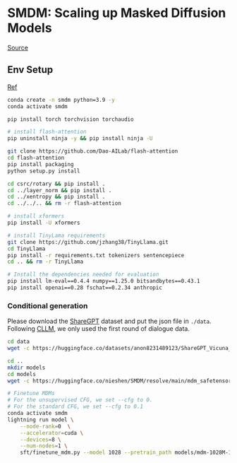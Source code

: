 # SMDM: Scaling up Masked Diffusion Models

[Source](https://github.com/ML-GSAI/SMDM/commits/main/)

## Env Setup

[Ref](https://github.com/ML-GSAI/SMDM/blob/main/CONDA.md)

```bash
conda create -n smdm python=3.9 -y
conda activate smdm

pip install torch torchvision torchaudio

# install flash-attention
pip uninstall ninja -y && pip install ninja -U

git clone https://github.com/Dao-AILab/flash-attention
cd flash-attention
pip install packaging
python setup.py install

cd csrc/rotary && pip install .
cd ../layer_norm && pip install .
cd ../xentropy && pip install .
cd ../../.. && rm -r flash-attention

# install xformers
pip install -U xformers

# install TinyLama requirements
git clone https://github.com/jzhang38/TinyLlama.git
cd TinyLlama
pip install -r requirements.txt tokenizers sentencepiece
cd .. && rm -r TinyLlama

# Install the dependencies needed for evaluation
pip install lm-eval==0.4.4 numpy==1.25.0 bitsandbytes==0.43.1
pip install openai==0.28 fschat==0.2.34 anthropic
```

### Conditional generation
Please download the [ShareGPT](https://huggingface.co/datasets/anon8231489123/ShareGPT_Vicuna_unfiltered/blob/main/ShareGPT_V3_unfiltered_cleaned_split_no_imsorry.json) dataset and put the json file in `./data`.
Following [CLLM](https://github.com/hao-ai-lab/Consistency_LLM), we only used the first round of dialogue data.
```bash
cd data
wget -c https://huggingface.co/datasets/anon8231489123/ShareGPT_Vicuna_unfiltered/resolve/main/ShareGPT_V3_unfiltered_cleaned_split_no_imsorry.json

cd ..
mkdir models
cd models
wget -c https://huggingface.co/nieshen/SMDM/resolve/main/mdm_safetensors/mdm-1028M-1600e18.safetensors
```

```sh
# Finetune MDMs
# For the unsupervised CFG, we set --cfg to 0.
# For the standard CFG, we set --cfg to 0.1
conda activate smdm
lightning run model \
    --node-rank=0  \
    --accelerator=cuda \
    --devices=8 \
    --num-nodes=1 \
    sft/finetune_mdm.py --model 1028 --pretrain_path models/mdm-1028M-1600e18.safetensors --cfg 0.
```